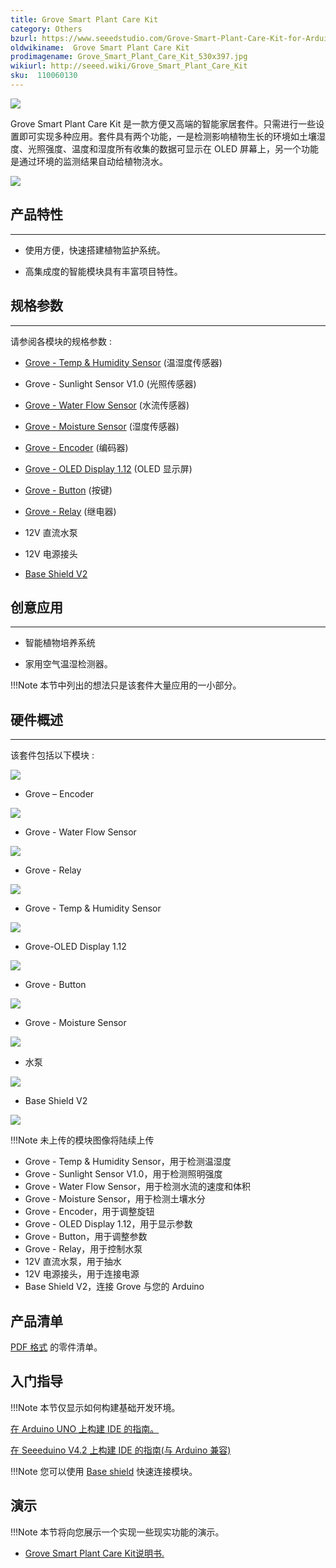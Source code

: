 ```yaml
---
title: Grove Smart Plant Care Kit
category: Others
bzurl: https://www.seeedstudio.com/Grove-Smart-Plant-Care-Kit-for-Arduino-p-2528.html
oldwikiname:  Grove Smart Plant Care Kit
prodimagename: Grove_Smart_Plant_Care_Kit_530x397.jpg
wikiurl: http://seeed.wiki/Grove_Smart_Plant_Care_Kit
sku:  110060130
---
```

![]( https://github.com/SeeedDocument/Grove_Smart_Plant_Care_Kit/raw/master/img/Grove_Smart_Plant_Care_Kit_530x397.jpg)

Grove Smart Plant Care Kit 是一款方便又高端的智能家居套件。只需进行一些设置即可实现多种应用。套件具有两个功能，一是检测影响植物生长的环境如土壤湿度、光照强度、温度和湿度所有收集的数据可显示在 OLED 屏幕上，另一个功能是通过环境的监测结果自动给植物浇水。

[![](https://github.com/SeeedDocument/wiki_chinese/raw/master/docs/images/click_to_buy.PNG)](https://item.taobao.com/item.htm?spm=a1z10.3-c.w4002-11172317909.9.70646545SKN5tw&id=531816126734)

##  产品特性
---
*   使用方便，快速搭建植物监护系统。

*   高集成度的智能模块具有丰富项目特性。

##  规格参数
---
请参阅各模块的规格参数 :

*   [Grove - Temp &amp; Humidity Sensor](/Grove-Temperature_and_Humidity_Sensor#Specification) (温湿度传感器)

*   Grove - Sunlight Sensor V1.0 (光照传感器)

*   [Grove - Water Flow Sensor](/G1-4inch_Water_Flow_Sensor#Specification) (水流传感器)

*   [Grove - Moisture Sensor](http://Grove_-_Moisture_Sensor#Specification) (湿度传感器)

*   [Grove - Encoder](/Grove-Encoder#Specification) (编码器)

*   [Grove - OLED Display 1.12](/Grove-OLED_Display_1.12inch#Specification) (OLED 显示屏)

*   [Grove - Button](/Grove-Button#Introduction) (按键)

*   [Grove - Relay](/Grove-Relay#Specifications) (继电器)

*   12V 直流水泵

*   12V 电源接头

*   [Base Shield V2](/Grove-Base_shield_v2)

##  创意应用
---
*   智能植物培养系统

*   家用空气温湿检测器。

!!!Note
    本节中列出的想法只是该套件大量应用的一小部分。

##  硬件概述
---
该套件包括以下模块 :

![]( https://github.com/SeeedDocument/Grove_Smart_Plant_Care_Kit/raw/master/img/Grove_Encoder_530x397.jpg)

- Grove – Encoder

![]( https://github.com/SeeedDocument/Grove_Smart_Plant_Care_Kit/raw/master/img/Grove_water_flow_sensor_530x397.jpg)

- Grove - Water Flow Sensor

![]( https://github.com/SeeedDocument/Grove_Smart_Plant_Care_Kit/raw/master/img/Grove_relay_530x397.jpg)

- Grove - Relay

![]( https://github.com/SeeedDocument/Grove_Smart_Plant_Care_Kit/raw/master/img/Temp_And_Humidity_Sensor.jpg)

- Grove - Temp &amp; Humidity Sensor

![]( https://github.com/SeeedDocument/Grove_Smart_Plant_Care_Kit/raw/master/img/Grove_OLED_Display_1.12_image.530x432.jpg)

- Grove-OLED Display 1.12

![]( https://github.com/SeeedDocument/Grove_Smart_Plant_Care_Kit/raw/master/img/Grove_button.530x397.jpg)

- Grove - Button

![]( https://github.com/SeeedDocument/Grove_Smart_Plant_Care_Kit/raw/master/img/Moisture_Sensor_530x397.jpg)

- Grove - Moisture Sensor

![]( https://github.com/SeeedDocument/Grove_Smart_Plant_Care_Kit/raw/master/img/Water_Pump_530x397.jpg)

- 水泵

![]( https://github.com/SeeedDocument/Grove_Smart_Plant_Care_Kit/raw/master/img/Base_Shield_V2_image.530x397.jpg)

- Base Shield V2

![]( https://github.com/SeeedDocument/Grove_Smart_Plant_Care_Kit/raw/master/img/Power_connector_600x600.jpg)

!!!Note
    未上传的模块图像将陆续上传

*   Grove - Temp &amp; Humidity Sensor，用于检测温湿度
*   Grove - Sunlight Sensor V1.0，用于检测照明强度
*   Grove - Water Flow Sensor，用于检测水流的速度和体积
*   Grove - Moisture Sensor，用于检测土壤水分
*   Grove - Encoder，用于调整旋钮
*   Grove - OLED Display 1.12，用于显示参数
*   Grove - Button，用于调整参数
*   Grove - Relay，用于控制水泵
*   12V 直流水泵，用于抽水
*   12V 电源接头，用于连接电源
*   Base Shield V2，连接 Grove 与您的 Arduino

##  产品清单

[PDF 格式](https://github.com/SeeedDocument/Grove_Smart_Plant_Care_Kit/raw/master/res/Part_list_grove_smart_plant_care_kit_processed.pdf) 的零件清单。

##  入门指导

!!!Note
    本节仅显示如何构建基础开发环境。

[在 Arduino UNO 上构建 IDE 的指南。](https://www.arduino.cc/en/Guide/HomePage)

[在 Seeeduino V4.2 上构建 IDE 的指南(与 Arduino 兼容)](/Seeeduino_v4.2)

!!!Note
    您可以使用 [Base shield](/Grove-Base_shield_v2 "Grove - Base shield v2") 快速连接模块。

##  演示

!!!Note
    本节将向您展示一个实现一些现实功能的演示。

- [Grove Smart Plant Care Kit说明书.](https://github.com/SeeedDocument/Grove_Smart_Plant_Care_Kit/raw/master/res/Grove_Smart_Plant_Care_Kit_Manual_Final_S.pdf)
